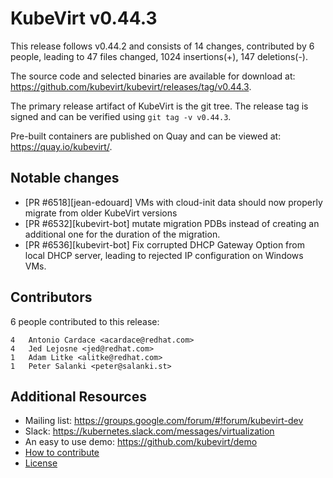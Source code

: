 KubeVirt v0.44.3
================

This release follows v0.44.2 and consists of 14 changes, contributed by 6 people, leading to 47 files changed, 1024 insertions(+), 147 deletions(-).

The source code and selected binaries are available for download at: https://github.com/kubevirt/kubevirt/releases/tag/v0.44.3.

The primary release artifact of KubeVirt is the git tree. The release tag is
signed and can be verified using `git tag -v v0.44.3`.

Pre-built containers are published on Quay and can be viewed at: <https://quay.io/kubevirt/>.

Notable changes
---------------

- [PR #6518][jean-edouard] VMs with cloud-init data should now properly migrate from older KubeVirt versions
- [PR #6532][kubevirt-bot] mutate migration PDBs instead of creating an additional one for the duration of the migration.
- [PR #6536][kubevirt-bot] Fix corrupted DHCP Gateway Option from local DHCP server, leading to rejected IP configuration on Windows VMs.

Contributors
------------
6 people contributed to this release:

```
4	Antonio Cardace <acardace@redhat.com>
4	Jed Lejosne <jed@redhat.com>
1	Adam Litke <alitke@redhat.com>
1	Peter Salanki <peter@salanki.st>
```

Additional Resources
--------------------

- Mailing list: <https://groups.google.com/forum/#!forum/kubevirt-dev>
- Slack: <https://kubernetes.slack.com/messages/virtualization>
- An easy to use demo: <https://github.com/kubevirt/demo>
- [How to contribute][contributing]
- [License][license]

[contributing]: https://github.com/kubevirt/kubevirt/blob/main/CONTRIBUTING.md
[license]: https://github.com/kubevirt/kubevirt/blob/main/LICENSE

